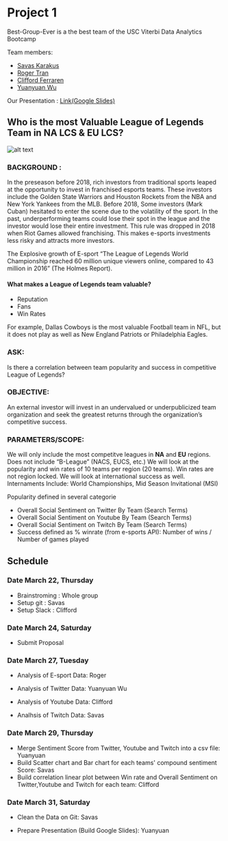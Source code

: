 # Project 1
Best-Group-Ever is a the best team of the USC Viterbi Data Analytics Bootcamp

Team members:
- [Savas Karakus](https://www.linkedin.com/in/savaş-karakuş-0a79bb76/)
- [Roger Tran](https://www.linkedin.com/in/roger-tran-80a2091a/)
- [Clifford Ferraren](https://www.linkedin.com/in/clifford-ferraren)
- [Yuanyuan Wu](https://www.yoyo-wu.com/)


Our Presentation :
[Link(Google Slides)](https://docs.google.com/presentation/d/1lSMNIlmwMOPpmW1FKkjokSiIe9E4trUu6I6aXdk9heM/edit?usp=sharing)

## **Who is the most Valuable League of Legends Team in NA LCS & EU LCS?**

![alt text](http://s1.ibtimes.com/sites/www.ibtimes.com/files/2015/09/23/league-legends.jpg)

### **BACKGROUND** :
In the preseason before 2018, rich investors from traditional sports leaped at the opportunity to invest in franchised esports teams. These investors include the Golden State Warriors and Houston Rockets from the NBA and New York Yankees from the MLB.
Before 2018, Some investors (Mark Cuban) hesitated to enter the scene due to the volatility of the sport. In the past, underperforming teams could lose their spot in the league and the investor would lose their entire investment. 
This rule was dropped in 2018 when Riot Games allowed franchising. This makes e-sports investments less risky and attracts more investors.

The Explosive growth of E-sport 
“The League of Legends World Championship reached 60 million unique viewers online, compared to 43 million in 2016” (The Holmes Report). 

#### What makes a League of Legends team valuable?
- Reputation 
- Fans
- Win Rates

For example, Dallas Cowboys is the most valuable Football team in NFL, but it does not play as well as New England Patriots or Philadelphia Eagles. 


### **ASK**: 
Is there a correlation between team popularity and success in competitive League of Legends?

### **OBJECTIVE**: 
An external investor will invest in an undervalued or underpublicized team organization and seek the greatest returns through the organization’s competitive success.

### **PARAMETERS/SCOPE**:
We will only include the most competitve leagues in **NA** and **EU** regions. Does not include “B-League” (NACS, EUCS, etc.)
We will look at the popularity and win rates of 10 teams per region (20 teams).
Win rates are not region locked. We will look at international success as well.
Internaments Include: World Championships, Mid Season Invitational (MSI)

Popularity defined in several categorie

- Overall Social Sentiment on Twitter By Team (Search Terms)
- Overall Social Sentiment on Youtube By Team (Search Terms)
- Overall Social Sentiment on Twitch By Team (Search Terms)
- Success defined as % winrate (from e-sports API):
	Number of wins / Number of games played

## Schedule

### Date March 22, Thursday 
- Brainstroming : Whole group
- Setup git : Savas
- Setup Slack : Clifford

### Date March 24, Saturday 
- Submit Proposal 

### Date March 27, Tuesday 
- Analysis of E-sport Data: Roger

- Analysis of Twitter Data: Yuanyuan Wu
- Analysis of Youtube Data: Clifford
- Analhsis of Twitch Data: Savas
### Date March 29, Thursday 
- Merge Sentiment Score from Twitter, Youtube and Twitch into a csv file: Yuanyuan
- Build Scatter chart and Bar chart for each teams' compound sentiment Score: Savas
- Build correlation linear plot between Win rate and Overall Sentiment on Twitter,Youtube and Twitch for each team: Clifford
### Date March 31, Saturday

- Clean the Data on Git: Savas

- Prepare Presentation (Build Google Slides): Yuanyuan  
